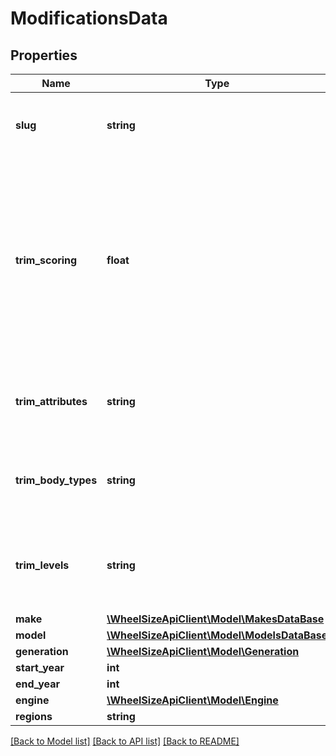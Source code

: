 # ModificationsData

## Properties
Name | Type | Description | Notes
------------ | ------------- | ------------- | -------------
**slug** | **string** | Identifier for the element. Value is a hash based on ID | 
**trim_scoring** | **float** | Relevance score is calculated based on the computing a &#39;trim&#39; similarity score  A Relevance score between 0 and 100, with 100 being the highest. (e.g. &#x60;84.4&#x60;) | [optional] 
**trim_attributes** | **string** | Trim attributes (e.g. &#x60;AWD&#x60;, can be __*&#x60;empty array&#x60;*__) | [optional] 
**trim_body_types** | **string** | Trim body types (e.g. &#x60;Convertible&#x60;, can be __*&#x60;empty array&#x60;*__) | [optional] 
**trim_levels** | **string** | Trim Levels (e.g. &#x60;EX-L, Touring, Executive&#x60;, can be __*&#x60;empty array&#x60;*__) | [optional] 
**make** | [**\WheelSizeApiClient\Model\MakesDataBase**](MakesDataBase.md) |  | 
**model** | [**\WheelSizeApiClient\Model\ModelsDataBase**](ModelsDataBase.md) |  | 
**generation** | [**\WheelSizeApiClient\Model\Generation**](Generation.md) |  | 
**start_year** | **int** |  | 
**end_year** | **int** |  | 
**engine** | [**\WheelSizeApiClient\Model\Engine**](Engine.md) |  | 
**regions** | **string** |  | [optional] 

[[Back to Model list]](../README.md#documentation-for-models) [[Back to API list]](../README.md#documentation-for-api-endpoints) [[Back to README]](../README.md)


